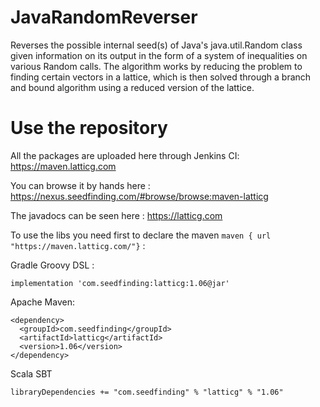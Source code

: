# JavaRandomReverser
Reverses the possible internal seed(s) of Java's java.util.Random class given information on its output in the form of a system of inequalities on various Random calls. The algorithm works by reducing the problem to finding certain vectors in a lattice, which is then solved through a branch and bound algorithm using a reduced version of the lattice.


# Use the repository

All the packages are uploaded here through Jenkins CI: https://maven.latticg.com

You can browse it by hands here : https://nexus.seedfinding.com/#browse/browse:maven-latticg

The javadocs can be seen here : https://latticg.com

To use the libs you need first to declare the maven `maven { url "https://maven.latticg.com/"}` :

Gradle Groovy DSL :

`implementation 'com.seedfinding:latticg:1.06@jar'`

Apache Maven:
```
<dependency>
  <groupId>com.seedfinding</groupId>
  <artifactId>latticg</artifactId>
  <version>1.06</version>
</dependency>
```

Scala SBT

`libraryDependencies += "com.seedfinding" % "latticg" % "1.06"`
